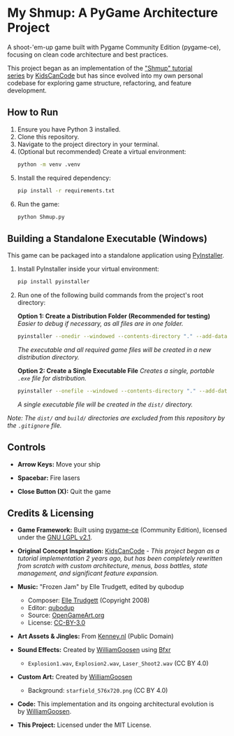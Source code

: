# My Shmup: A PyGame Architecture Project

A shoot-'em-up game built with Pygame Community Edition (pygame-ce), focusing on clean code architecture and best practices.

This project began as an implementation of the ["Shmup" tutorial series](https://www.youtube.com/playlist?list=PLsk-HSGFjnaH5yghzu7PcOzm9NhsW0Urw) by [KidsCanCode](https://github.com/kidscancode) but has since evolved into my own personal codebase for exploring game structure, refactoring, and feature development.

## How to Run

1.  Ensure you have Python 3 installed.
2.  Clone this repository.
3.  Navigate to the project directory in your terminal.
4.  (Optional but recommended) Create a virtual environment:
    ```bash
    python -m venv .venv
    ```
5.  Install the required dependency:
    ```bash
    pip install -r requirements.txt
    ```
6.  Run the game:
    ```bash
    python Shmup.py
    ```

## Building a Standalone Executable (Windows)

This game can be packaged into a standalone application using [PyInstaller](https://pyinstaller.org/).

1. Install PyInstaller inside your virtual environment:
    ```bash
    pip install pyinstaller
    ```  

2. Run one of the following build commands from the project's root directory:
    
    **Option 1: Create a Distribution Folder (Recommended for testing)**
    *Easier to debug if necessary, as all files are in one folder.*
    ```bash
    pyinstaller --onedir --windowed --contents-directory "." --add-data "img;img" --add-data "snd;snd" --add-data "licenses;licenses" --add-data "CREDITS.txt;." --icon=game_icon.ico main.py
    ```
    *The executable and all required game files will be created in a new distribution directory.*

    **Option 2: Create a Single Executable File**
    *Creates a single, portable `.exe` file for distribution.*
    ```bash
    pyinstaller --onefile --windowed --contents-directory "." --add-data "img;img" --add-data "snd;snd" --add-data "licenses;licenses" --add-data "CREDITS.txt;." --icon=game_icon.ico main.py
    ```
    *A single executable file will be created in the `dist/` directory.*
    

*Note: The `dist/` and `build/` directories are excluded from this repository by the `.gitignore` file.*

## Controls

- **Arrow Keys:** Move your ship
    
- **Spacebar:** Fire lasers
    
- **Close Button (X):** Quit the game
    

## Credits & Licensing

- **Game Framework:** Built using [pygame-ce](https://pyga.me/) (Community Edition), licensed under the [GNU LGPL v2.1](licenses/LGPL-2.1-pygame-ce.txt).

- **Original Concept Inspiration:** [KidsCanCode](https://www.youtube.com/c/Kidscancode) - *This project began as a tutorial implementation 2 years ago, but has been completely rewritten from scratch with custom architecture, menus, boss battles, state management, and significant feature expansion.*
    
- **Music:** "Frozen Jam" by Elle Trudgett, edited by qubodup
  - Composer: [Elle Trudgett](https://github.com/elle-trudgett) (Copyright 2008)
  - Editor: [qubodup](https://opengameart.org/users/qubodup)
  - Source: [OpenGameArt.org](https://opengameart.org/content/frozen-jam-seamless-loop)
  - License: [CC-BY-3.0](https://creativecommons.org/licenses/by/3.0/)
    
- **Art Assets & Jingles:** From [Kenney.nl](https://kenney.nl/assets) (Public Domain)
    
- **Sound Effects:** Created by [WilliamGoosen](https://github.com/WilliamGoosen) using [Bfxr](https://www.bfxr.net/)
  - `Explosion1.wav`, `Explosion2.wav`, `Laser_Shoot2.wav` (CC BY 4.0)

- **Custom Art:** Created by [WilliamGoosen](https://github.com/WilliamGoosen)
  - Background: `starfield_576x720.png` (CC BY 4.0)
    
- **Code:** This implementation and its ongoing architectural evolution is by [WilliamGoosen](https://github.com/WilliamGoosen).
    
- **This Project:** Licensed under the MIT License.